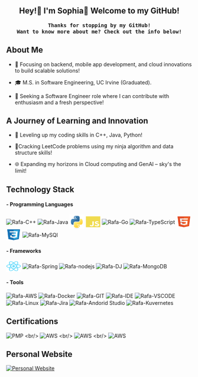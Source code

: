 
<h2 align="center"> Hey!🌟  I'm Sophia🌸	Welcome to my GitHub!</h2>
<p align="center"> 
  <samp>
    <strong>Thanks for stopping by my GitHub!<br/>Want to know more about me? Check out the info below!</strong>
    <br>
  </samp>
</p>


## About Me

- 🌈  Focusing on backend, mobile app development, and cloud innovations to build scalable solutions! 

- 🎓  M.S. in Software Engineering, UC Irvine (Graduated).

- 🌱 Seeking a Software Engineer role where I can contribute with enthusiasm and a fresh perspective!
  

## A Journey of Learning and Innovation

- 🚀 Leveling up my coding skills in C++, Java, Python!
  
- 💪Cracking LeetCode problems using my ninja algorithm and data structure skills!
  
- 🌐 Expanding my horizons in Cloud computing and GenAI – sky's the limit!


## Technology Stack

#### - Programming Languages
<div style="display: inline_block">
  <img align="center" alt="Rafa-C++" height="35" width="35" src="https://cdn.jsdelivr.net/gh/devicons/devicon@latest/icons/cplusplus/cplusplus-original.svg">
  <img align="center" alt="Rafa-Java" height="40" width="40" src="https://cdn.jsdelivr.net/gh/devicons/devicon/icons/java/java-original-wordmark.svg">
  <img align="center" alt="Rafa-Python" height="40" width="40" src="https://raw.githubusercontent.com/devicons/devicon/master/icons/python/python-original.svg">
  <img align="center" alt="Rafa-Js" height="30" width="40" src="https://raw.githubusercontent.com/devicons/devicon/master/icons/javascript/javascript-plain.svg">
  <img align="center" alt="Rafa-Go" height="50" width="45" src="https://cdn.jsdelivr.net/gh/devicons/devicon/icons/go/go-original-wordmark.svg">
  <img align="center" alt="Rafa-TypeScript" height="30" width="35" src="https://cdn.jsdelivr.net/gh/devicons/devicon@latest/icons/typescript/typescript-original.svg">
  <img align="center" alt="Rafa-HTML" height="30" width="40" src="https://raw.githubusercontent.com/devicons/devicon/master/icons/html5/html5-original.svg">
  <img align="center" alt="Rafa-CSS" height="30" width="40" src="https://raw.githubusercontent.com/devicons/devicon/master/icons/css3/css3-original.svg">
  <img align="center" alt="Rafa-MySQl" height="40" width="40" src="https://cdn.jsdelivr.net/gh/devicons/devicon/icons/mysql/mysql-original-wordmark.svg">
  
#### - Frameworks
<div style="display: inline_block">
  <img align="center" alt="Rafa-React" height="30" width="40" src="https://raw.githubusercontent.com/devicons/devicon/master/icons/react/react-original.svg">
  <img align="center" alt="Rafa-Spring" height="30" width="40" src="https://cdn.jsdelivr.net/gh/devicons/devicon/icons/spring/spring-original.svg">
  <img align="center" alt="Rafa-nodejs" height="30" width="40" src="https://cdn.jsdelivr.net/gh/devicons/devicon@latest/icons/nodejs/nodejs-original-wordmark.svg">
  <img align="center" alt="Rafa-DJ" height="30" width="40" src="https://cdn.jsdelivr.net/gh/devicons/devicon@latest/icons/django/django-plain.svg">
  <img align="center" alt="Rafa-MongoDB" height="30" width="40" src="https://cdn.jsdelivr.net/gh/devicons/devicon@latest/icons/mongodb/mongodb-original-wordmark.svg">

  

  
#### - Tools
<div style="display: inline_block">
  <img align="center" alt="Rafa-AWS" height="45" width="45" src="https://cdn.jsdelivr.net/gh/devicons/devicon/icons/amazonwebservices/amazonwebservices-original-wordmark.svg">
  <img align="center" alt="Rafa-Docker" height="40" width="40" src="https://cdn.jsdelivr.net/gh/devicons/devicon/icons/docker/docker-plain-wordmark.svg">
  <img align="center" alt="Rafa-GIT" height="45" width="45" src="https://cdn.jsdelivr.net/gh/devicons/devicon/icons/git/git-original-wordmark.svg">
  <img align="center" alt="Rafa-IDE" height="30" width="40" src="https://cdn.jsdelivr.net/gh/devicons/devicon/icons/intellij/intellij-original.svg">
  <img align="center" alt="Rafa-VSCODE" height="30" width="40" src="https://cdn.jsdelivr.net/gh/devicons/devicon/icons/vscode/vscode-original.svg">
  <img align="center" alt="Rafa-Linux" height="30" width="40" src="https://cdn.jsdelivr.net/gh/devicons/devicon/icons/linux/linux-original.svg">
  <img align="center" alt="Rafa-Jira" height="35" width="40" src="https://cdn.jsdelivr.net/gh/devicons/devicon@latest/icons/jira/jira-original-wordmark.svg">
  <img align="center" alt="Rafa-Andorid Studio" height="45" width="50" src="https://cdn.jsdelivr.net/gh/devicons/devicon@latest/icons/androidstudio/androidstudio-original-wordmark.svg">
  <img align="center" alt="Rafa-Kuvernetes" height="45" width="40" src="https://cdn.jsdelivr.net/gh/devicons/devicon@latest/icons/kubernetes/kubernetes-original-wordmark.svg">



## Certifications
![PMP](https://img.shields.io/badge/PMP(Project_Management_Professional)-DB7093?style=for-the-badge&logo=coursera&logoColor=white)
<br/>
![AWS](https://img.shields.io/badge/AWS_SAA(Solution_Architect_Associate)-D8BFD8?style=for-the-badge&logo=amazon-aws&logoColor=white)
<br/>
![AWS](https://img.shields.io/badge/AWS_CP(Cloud_Practitioner)-adcfe6?style=for-the-badge&logo=amazon-aws&logoColor=white)
<br/>
![AWS](https://img.shields.io/badge/AZURE_AZ_900-afcfaf?style=for-the-badge&logo=microsoft-azure&logoColor=white)

## Personal Website
<a href="https://shu682682.github.io/">
  <img src="https://img.shields.io/badge/Personal_Web-fff3b1?style=for-the-badge&logo=your-logo-choice&logoColor=white" alt="Personal Website">
</a>





